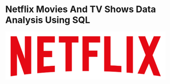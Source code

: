 # Netflix Movies And TV Shows Data Analysis Using SQL
![Netflix Logo](https://github.com/Arjunpothiyappan/Netflix_SQL_Project/blob/main/Netflix%20Logo.png)
